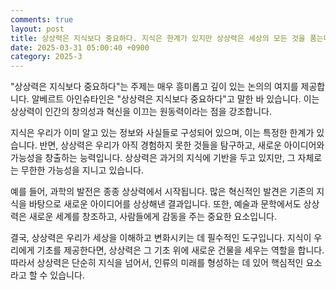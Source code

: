 ```yaml
---
comments: true
layout: post
title: 상상력은 지식보다 중요하다. 지식은 한계가 있지만 상상력은 세상의 모든 것을 품는다. 에 대해서
date: 2025-03-31 05:00:40 +0900
category: 2025-3
---
```


"상상력은 지식보다 중요하다"는 주제는 매우 흥미롭고 깊이 있는 논의의 여지를 제공합니다. 알베르트 아인슈타인은 "상상력은 지식보다 중요하다"고 말한 바 있습니다. 이는 상상력이 인간의 창의성과 혁신을 이끄는 원동력이라는 점을 강조합니다.

지식은 우리가 이미 알고 있는 정보와 사실들로 구성되어 있으며, 이는 특정한 한계가 있습니다. 반면, 상상력은 우리가 아직 경험하지 못한 것들을 탐구하고, 새로운 아이디어와 가능성을 창출하는 능력입니다. 상상력은 과거의 지식에 기반을 두고 있지만, 그 자체로는 무한한 가능성을 지니고 있습니다.

예를 들어, 과학의 발전은 종종 상상력에서 시작됩니다. 많은 혁신적인 발견은 기존의 지식을 바탕으로 새로운 아이디어를 상상해낸 결과입니다. 또한, 예술과 문학에서도 상상력은 새로운 세계를 창조하고, 사람들에게 감동을 주는 중요한 요소입니다.

결국, 상상력은 우리가 세상을 이해하고 변화시키는 데 필수적인 도구입니다. 지식이 우리에게 기초를 제공한다면, 상상력은 그 기초 위에 새로운 건물을 세우는 역할을 합니다. 따라서 상상력은 단순히 지식을 넘어서, 인류의 미래를 형성하는 데 있어 핵심적인 요소라고 할 수 있습니다.
